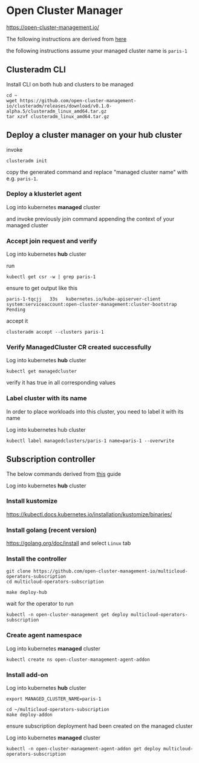 # Open Cluster Manager

https://open-cluster-management.io/

The following instructions are derived from [here](https://open-cluster-management.io/getting-started/quick-start/)

the following instructions assume your managed cluster name is `paris-1`

## Clusteradm CLI

Install CLI on both hub and clusters to be managed

```
cd ~
wget https://github.com/open-cluster-management-io/clusteradm/releases/download/v0.1.0-alpha.5/clusteradm_linux_amd64.tar.gz
tar xzvf clusteradm_linux_amd64.tar.gz
```

## Deploy a cluster manager on your hub cluster

invoke

```
clusteradm init
```

copy the generated command and replace "managed cluster name" with e.g. `paris-1`.

### Deploy a klusterlet agent

Log into kubernetes **managed** cluster


and invoke previously join command appending the context of your managed cluster

### Accept join request and verify

Log into kubernetes **hub** cluster

run

```
kubectl get csr -w | grep paris-1
```

ensure to get output like this

```
paris-1-tqcjj   33s   kubernetes.io/kube-apiserver-client   system:serviceaccount:open-cluster-management:cluster-bootstrap   Pending
```

accept it

```
clusteradm accept --clusters paris-1
```

### Verify ManagedCluster CR created successfully

Log into kubernetes **hub** cluster

```
kubectl get managedcluster
```

verify it has true in all corresponding values

### Label cluster with its name

In order to place workloads into this cluster, you need to label it with its name

Log into kubernetes hub cluster

```
kubectl label managedclusters/paris-1 name=paris-1 --overwrite
```

## Subscription controller

The below commands derived from [this](https://open-cluster-management.io/getting-started/integration/app-lifecycle/) guide

Log into kubernetes **hub** cluster

### Install kustomize

https://kubectl.docs.kubernetes.io/installation/kustomize/binaries/

### Install golang (recent version)

https://golang.org/doc/install and select `Linux` tab

### Install the controller

```
git clone https://github.com/open-cluster-management-io/multicloud-operators-subscription
cd multicloud-operators-subscription
```

```
make deploy-hub
```

wait for the operator to run

```
kubectl -n open-cluster-management get deploy multicloud-operators-subscription
```

### Create agent namespace

Log into kubernetes **managed** cluster

```
kubectl create ns open-cluster-management-agent-addon
```

### Install add-on

Log into kubernetes **hub** cluster

`export MANAGED_CLUSTER_NAME=paris-1`

```
cd ~/multicloud-operators-subscription
make deploy-addon
```

ensure subscription deployment had been created on the managed cluster

Log into kubernetes **managed** cluster

```
kubectl -n open-cluster-management-agent-addon get deploy multicloud-operators-subscription
```
